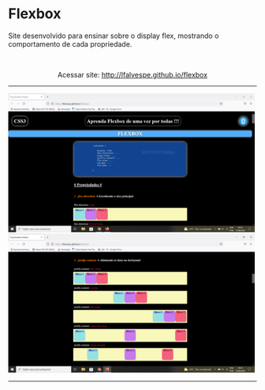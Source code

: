 # Flexbox

Site desenvolvido para ensinar sobre o display flex, mostrando o comportamento de cada propriedade.

<br>

<div align="center">
<p>Acessar site: <a href="http://lfalvespe.github.io/flexbox">http://lfalvespe.github.io/flexbox</a></p>
</div>

<hr>

<img src="imagens/flexbox.PNG" width="500"><img src="imagens/flexbox2.PNG" width="500">

<hr>
